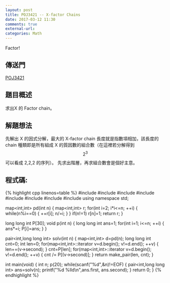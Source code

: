 ```yaml
---
layout: post
title: POJ3421 -- X-factor Chains
date: 2017-03-12 11:30
comments: true
external-url:
categories: Math
---
```


Factor!

## 傳送門
[POJ3421](http://poj.org/problem?id=3421)

## 題目概述
求出X 的 Factor chain。


## 解題想法
先解出 X 的因式分解，最大的 X-factor chain 長度就是指數項相加，該長度的 chain 種類即是所有組成 X 的質因數的組合數（在這裡若分解得到 $$2^{3}$$ 可以看成 2,2,2 的序列）。
先求出階層，再求組合數會是個好主意。

## 程式碼:

{% highlight cpp linenos=table %}
#include <iostream>
#include <string>
#include <algorithm>
#include <functional>
#include <map>
#include <cstdio>
#include <cstdlib>
#include <cstring>
using namespace std;

map<int,int> pd(int n) {
    map<int,int> r;
    for(int i=2; i*i<=n; ++i) {
        while(n%i==0) {
            ++r[i];
            n/=i;
        }
    }
    if(n!=1) r[n]=1;
    return r;
}

long long int P[30];
void p(int n) {
    long long int ans=1;
    for(int i=1; i<=n; ++i) {
        ans*=i;
        P[i]=ans;
    }
}

pair<int,long long int> solv(int n) {
    map<int,int> d=pd(n);
    long long int cnt=0;
    int len=0;
    for(map<int,int>::iterator v=d.begin(); v!=d.end(); ++v) {
        len+=(v->second);
    }
    cnt=P[len];
    for(map<int,int>::iterator v=d.begin(); v!=d.end(); ++v) {
        cnt /= P[(v->second)];
    }
    return make_pair(len, cnt);
}


int main(void) {
    int n;
    p(20);
    while(scanf("%d",&n)!=EOF) {
        pair<int,long long int> ans=solv(n);
        printf("%d %lld\n",ans.first, ans.second);
    }
    return 0;
}
{% endhighlight %}

